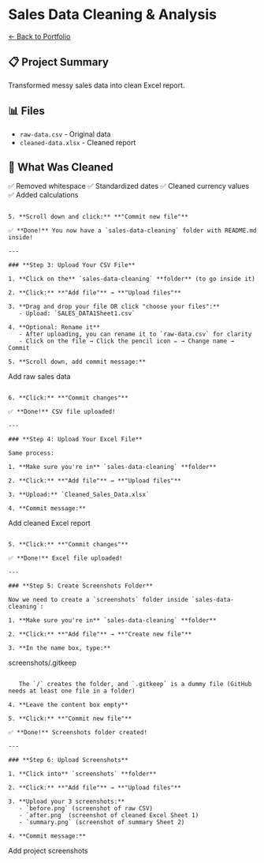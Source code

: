 # Sales Data Cleaning & Analysis

   [← Back to Portfolio](../README.md)

   ## 📋 Project Summary

   Transformed messy sales data into clean Excel report.

   ## 📊 Files

   - `raw-data.csv` - Original data
   - `cleaned-data.xlsx` - Cleaned report

   ## 🧹 What Was Cleaned

   ✅ Removed whitespace
   ✅ Standardized dates
   ✅ Cleaned currency values
   ✅ Added calculations
```

5. **Scroll down and click:** **"Commit new file"**

✅ **Done!** You now have a `sales-data-cleaning` folder with README.md inside!

---

### **Step 3: Upload Your CSV File**

1. **Click on the** `sales-data-cleaning` **folder** (to go inside it)

2. **Click:** **"Add file"** → **"Upload files"**

3. **Drag and drop your file OR click "choose your files":**
   - Upload: `SALES_DATA1Sheet1.csv`

4. **Optional: Rename it**
   - After uploading, you can rename it to `raw-data.csv` for clarity
   - Click on the file → Click the pencil icon ✏️ → Change name → Commit

5. **Scroll down, add commit message:**
```
   Add raw sales data
```

6. **Click:** **"Commit changes"**

✅ **Done!** CSV file uploaded!

---

### **Step 4: Upload Your Excel File**

Same process:

1. **Make sure you're in** `sales-data-cleaning` **folder**

2. **Click:** **"Add file"** → **"Upload files"**

3. **Upload:** `Cleaned_Sales_Data.xlsx`

4. **Commit message:**
```
   Add cleaned Excel report
```

5. **Click:** **"Commit changes"**

✅ **Done!** Excel file uploaded!

---

### **Step 5: Create Screenshots Folder**

Now we need to create a `screenshots` folder inside `sales-data-cleaning`:

1. **Make sure you're in** `sales-data-cleaning` **folder**

2. **Click:** **"Add file"** → **"Create new file"**

3. **In the name box, type:**
```
   screenshots/.gitkeep
```
   
   The `/` creates the folder, and `.gitkeep` is a dummy file (GitHub needs at least one file in a folder)

4. **Leave the content box empty**

5. **Click:** **"Commit new file"**

✅ **Done!** Screenshots folder created!

---

### **Step 6: Upload Screenshots**

1. **Click into** `screenshots` **folder**

2. **Click:** **"Add file"** → **"Upload files"**

3. **Upload your 3 screenshots:**
   - `before.png` (screenshot of raw CSV)
   - `after.png` (screenshot of cleaned Excel Sheet 1)
   - `summary.png` (screenshot of summary Sheet 2)

4. **Commit message:**
```
   Add project screenshots
